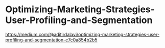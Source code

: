 # Optimizing-Marketing-Strategies-User-Profiling-and-Segmentation
https://medium.com/@aditirdalavi/optimizing-marketing-strategies-user-profiling-and-segmentation-c7c0a854b2b5
